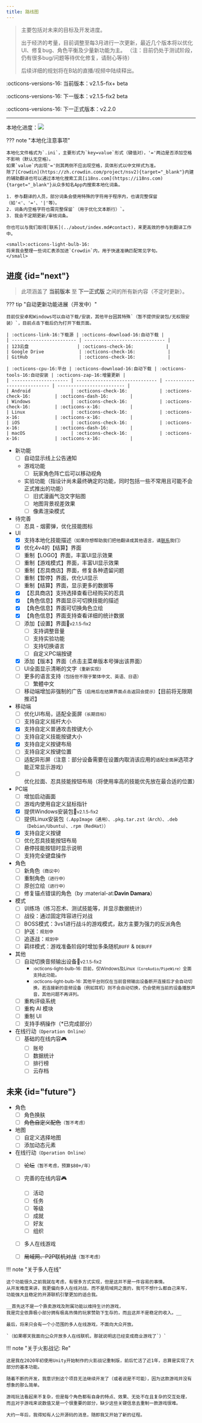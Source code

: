 ```yaml
---
title: 路线图
---
```


> 主要包括对未来的目标及开发进度。
>
> 出于经济的考量，目前调整至每3月进行一次更新，最近几个版本将以优化UI、修复bug、角色平衡及少量新功能为主。
> （注：目前仍处于测试阶段，仍有很多bug/问题等待优化修复，请耐心等待）
>
> 后续详细的规划将在B站的直播/视频中陆续释出。

:octicons-versions-16: 当前版本：v2.1.5-fix+ beta

:octicons-versions-16: 下一版本：v2.1.5-fix2 beta

:octicons-versions-16: 下一正式版本：v2.2.0

---

本地化进度：<a title="Crowdin" target="_blank" href="https://zh.crowdin.com/project/nsv2"><img src="https://badges.crowdin.net/nsv2/localized.svg"></a>

??? note "本地化注意事项"

    本地化文件格式为`.ini`，主要形式为`key=value`形式（键值对），'='两边是否添加空格不影响（默认无空格）。
    如果`value`内出现'='则其两侧不应出现空格，具体形式以中文样式为准。
    除了[Crowdin](https://zh.crowdin.com/project/nsv2){target="_blank"}内建的辅助翻译也可以通过本地化搜索工具[i18ns.com](https://i18ns.com){target="_blank"}从众多知名App内搜索本地化词条。

    1. 参与翻译的人员，部分词条会使用特殊的字符用于程序内，也请完整保留（如'<'、'='、'|'等）。
    2. 词条内空格字符也需完整保留`（用于优化文本断行）`。
    3. 我会不定期更新/审核词条。

    你也可以与我们取得[联系](../about/index.md#contact)，来更高效的参与到翻译工作中。

    <small>:octicons-light-bulb-16:
    将来我会整理一些词汇表添加进`Crowdin`内，用于快速准确匹配常见字句。
    </small>


## 进度 {id="next"}

> 此项涵盖了 __当前版本__ 至 __下一正式版__ 之间的所有新内容（不定时更新）。

??? tip "自动更新功能进展（开发中）"

    目前仅安卓和Windows可以自动下载/安装，其他平台因其特殊`（暂不提供安装包/无权限安装）`，目前点击下载后仍为打开下载页面。

    | :octicons-link-16:下载源 | :octicons-download-16:自动下载 |
    | ------------------------ | ------------------------------ |
    | 123云盘                  | :octicons-check-16:            |
    | Google Drive             | :octicons-check-16:            |
    | GitHub                   | :octicons-check-16:            |

    | :octicons-cpu-16:平台 | :octicons-download-16:自动下载 | :octicons-tools-16:自动安装 | :octicons-zap-16:增量更新 |
    | --------------------- | ------------------------------ | --------------------------- | ------------------------- |
    | Android               | :octicons-check-16:            | :octicons-check-16:         | :octicons-dash-16:        |
    | Windows               | :octicons-check-16:            | :octicons-check-16:         | :octicons-x-16:           |
    | Linux                 | :octicons-check-16:            | :octicons-x-16:             | :octicons-x-16:           |
    | iOS                   | :octicons-check-16:            | :octicons-x-16:             | :octicons-dash-16:        |
    | macOS                 | :octicons-check-16:            | :octicons-x-16:             | :octicons-x-16:           |

- 新功能
    - [ ] 自动显示线上公告通知
    - 游戏功能
        - [ ] 玩家角色阵亡后可以移动视角
    - 实验功能（指设计尚未最终确定的功能，同时包括一些不常用且可能不会正式推出的功能）
        - [ ] 旧式漫画气泡文字贴图
        - [ ] 地图背景视差效果
        - [ ] 像素渲染模式
- 待完善
    - [ ] 忍具 - 烟雾弹，优化技能图标
- UI
    - [x] 支持本地化技能描述`（如果你想帮助我们把他翻译成其他语言，请`[`联系`](../about/index.md#contact)`我们）`
    - [x] 优化4v4的【结算】界面
    - [ ] 重制【LOGO】界面，丰富UI显示效果
    - [ ] 重制【游戏模式】界面，丰富UI显示效果
    - [ ] 重制【忍具商店】界面，修复各种遗留问题
    - [ ] 重制【暂停】界面，优化UI显示
    - [ ] 重制【结算】界面，显示更多的数据等
    - [x] 【忍具商店】支持选择查看已经购买的忍具
    - [x] 【角色信息】界面显示可切换技能的描述
    - [x] 【角色信息】界面可切换角色立绘
    - [x] 【角色信息】界面支持查看详细的统计数据
    - [ ] 添加【设置】界面:small_orange_diamond:<small>v2.1.5-fix2</small>
        - [ ] 支持调整音量
        - [ ] 支持实验功能
        - [ ] 支持切换语言
        - [ ] 自定义PC端按键
    - [x] 添加【版本】界面（点击主菜单版本号弹出该界面）
    - [ ] UI全面显示清晰的文字`（重新实现）`
    - [ ] 更多的语言支持`（包括但不限于繁体中文、英语、日语）`
        - [ ] 繁體中文
    - [ ] 移动端增加非强制的广告`（启用后在结算界面点击返回会提示）`【目前将无限期推迟】
- 移动端
    - [ ] 优化UI布局，适配全面屏`（长期目标）`
    - [ ] 支持自定义摇杆大小
    - [x] 支持自定义普通攻击按键大小
    - [ ] 支持自定义技能按键大小
    - [x] 支持自定义按键布局
    - [ ] 支持自定义按键位置
    - [ ] 适配异形屏（注意：部分设备需要在设置内取消该应用的`适配全面屏`选项才能正常显示游戏）
    - [ ] 优化拉面、忍具技能按钮布局（将使用率高的技能优先放在最合适的位置）
- PC端
    - [ ] 增加启动画面
    - [ ] 游戏内使用自定义鼠标指针
    - [x] 提供Windows安装包:small_orange_diamond:<small>v2.1.5-fix2</small>
    - [ ] 提供Linux安装包`（.AppImage（通用）、.pkg.tar.zst（Arch）、.deb（Debian/Ubuntu）、.rpm（RedHat））`
    - [x] 支持自定义按键
    - [ ] 优化忍具技能按钮布局
    - [ ] 悬停技能按钮时显示说明
    - [ ] 支持完全键盘操作
- 角色
    - [ ] 新角色`（商议中）`
    - [ ] 重制角色`（进行中）`
    - [ ] 原创立绘`（进行中）`
    - [ ] 修复锚点错误的角色（by :material-at:__Davin Damara__）
- 模式
    - [ ] 训练场（练习忍术、测试技能等，并显示数据统计）
    - [ ] 战役：通过固定阵容进行对战
    - [ ] BOSS模式：3vs1进行战斗的游戏模式，敌方主要为强力的反派角色
    - [ ] 护送：`规划中`
    - [ ] 追逐战：`规划中`
    - [ ] 羁绊模式：游戏准备阶段时增加多条随机`BUFF` & `DEBUFF`
- 其他
    - [ ] 自动切换音频输出设备:small_orange_diamond:<small>v2.1.5-fix2</small>
        - <small>:octicons-light-bulb-16: 目前，仅Windows及Linux`（CoreAudio/PipeWire）`全面支持此功能。</small>
        - <small>:octicons-light-bulb-16: 其他平台则仅在当前音频输出设备断开连接后才会自动切换，若连接新的音频设备（例如耳机）则不会自动切换，仍会使用当前的设备播放声音，其他问题不再详列。</small>
    - [ ] 重构评级系统
    - [ ] 重构 AI 模块
    - [ ] 重制 UI
    - [ ] 支持手柄操作（*已完成部分）
- 在线行动`（Operation Online）`
    - [ ] 基础的在线内容:video_game:
        - [ ] 账号
        - [ ] 数据统计
        - [ ] 排行榜
        - [ ] 云存档

## 未来 {id="future"}

- 角色
    - [ ] 角色换肤
    - [ ] ~~角色自定义配色~~`（暂不考虑）`
- 地图
    - [ ] 自定义选择地图
    - [ ] 添加动态元素
- 在线行动`（Operation Online）`
    - [ ] ~~论坛~~`（暂不考虑，预算$80+/年）`
    - [ ] 完善的在线内容:video_game:
        - [ ] 活动
        - [ ] 任务
        - [ ] 等级
        - [ ] 成就
        - [ ] 好友
        - [ ] 组织
    - [ ] 多人在线游戏
    - [ ] ~~局域网、P2P联机对战~~`（暂不考虑）`


!!! note "关于多人在线"

    这个功能很久之前我就在考虑，有很多方式实现，但是这并不是一件容易的事情。
    从开发难度来讲，我更偏向多人在线对战，而不是局域网之类的，我可不想什么都自己来写，
    功能强大且稳定的开源联机引擎更加的适合我。

    __首先这不是一个靠卖游戏及附属功能以维持生计的游戏，
    我是完全依靠极小部分拥有极高热情的玩家赞助下生存的，而且这并不是稳定的收入。__

    最后，将来只会有一个小范围的多人在线游戏，不面向大众开放。

    `（如果哪天我面向公众开放多人在线联机，那就说明这已经变成商业游戏了`）`


!!! note "关于火影战记: Re"

    这是我在2020年初使用Unity开始制作的火影战记重制版，前后忙活了近1年，总算是实现了大部分的基本功能。

    随着不断的开发，我意识到这个项目无法继续开发了（或者说是不可能），因为这款游戏并没有想象的那么简单。

    游戏玩法看起来不复杂，但是每个角色都有自身的特点、效果、无处不在且复杂的交互处理，
    而且对于游戏来说数值又是一个很重要的部分，缺少这些关键信息去重制一款游戏很难。

    大约一年后，我得知有人公开源码的消息，随即我又开始了新的征程。
